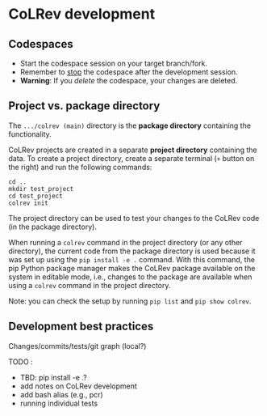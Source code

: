 # CoLRev development

## Codespaces

- Start the codespace session on your target branch/fork.
- Remember to [stop](https://docs.github.com/de/codespaces/developing-in-a-codespace/stopping-and-starting-a-codespace) the codespace after the development session.
- **Warning**: If you *delete* the codespace, your changes are deleted.

## Project vs. package directory

The `.../colrev (main)` directory is the **package directory** containing the functionality.

CoLRev projects are created in a separate **project directory** containing the data.
To create a project directory, create a separate terminal (`+` button on the right) and run the following commands:

```
cd ..
mkdir test_project
cd test_project
colrev init
```

The project directory can be used to test your changes to the CoLRev code (in the package directory).

When running a `colrev` command in the project directory (or any other directory), the current code from the package directory is used because it was set up using the `pip install -e .` command. With this command, the pip Python package manager makes the CoLRev package available on the system in editable mode, i.e., changes to the package are available when using a `colrev` command in the project directory.

Note: you can check the setup by running `pip list` and `pip show colrev`.

## Development best practices

Changes/commits/tests/git graph (local?)

TODO :
- TBD: pip install -e .?
- add notes on CoLRev development
- add bash alias (e.g., pcr)
- running individual tests
